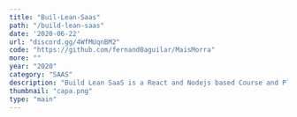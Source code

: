 ```yaml
---
title: "Buil-Lean-Saas"
path: "/build-lean-saas"
date: '2020-06-22'
url: "discord.gg/4WfMUqnBM2"
code: "https://github.com/fernand0aguilar/MaisMorra"
more: ""
year: "2020"
category: "SAAS"
description: "Build Lean SaaS is a React and Nodejs based Course and Platform for producing Performant, Agile SaaS"
thumbnail: "capa.png"
type: "main"
---
```

